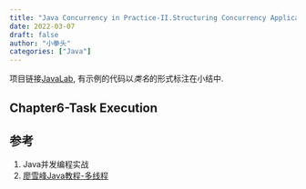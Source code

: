 ```yaml
---
title: "Java Concurrency in Practice-II.Structuring Concurrency Applications"
date: 2022-03-07
draft: false
author: "小拳头"
categories: ["Java"]
---
```

项目链接[JavaLab](https://github.com/huanruiz/JavaLab), 有示例的代码以*类名*的形式标注在小结中.

## Chapter6-Task Execution


## 参考
1. Java并发编程实战
2. [廖雪峰Java教程-多线程](https://www.liaoxuefeng.com/wiki/1252599548343744/1255943750561472)
